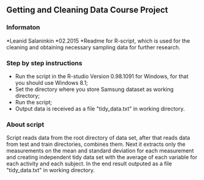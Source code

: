 ## Getting and Cleaning Data Course Project


### Informaton

*Leanid Salaninkin
*02.2015
*Readme for R-script, which is used for the cleaning and obtaining necessary sampling data for further research.


### Step by step instructions
* Run the script in the R-studio Version 0.98.1091 for Windows, for that you should use Windows 8.1;
* Set the directory where you store Samsung dataset as working directory;
* Run the script;
* Output data is received as a file "tidy_data.txt" in working directory.

### About script
Script reads data from the root directory of data set, after that reads data from test and train directories, combines them. Next it extracts only the measurements on the mean and standard deviation for each measurement and creating independent tidy data set with the average of each variable for each activity and each subject. In the end result outputed as a file "tidy_data.txt" in working directory.